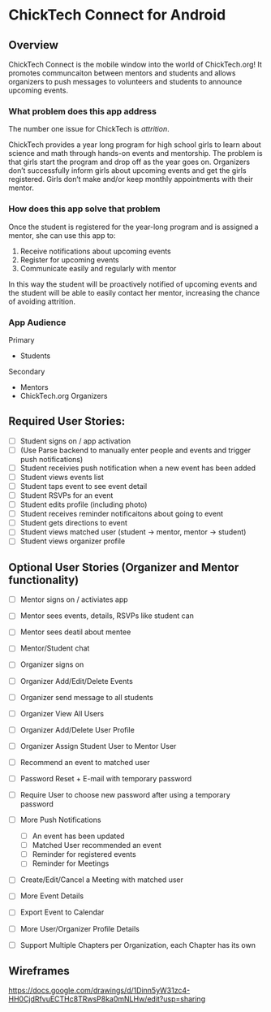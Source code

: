 # ChickTech Connect for Android


## Overview

ChickTech Connect is the mobile window into the world of ChickTech.org! It promotes communcaiton between mentors and students and allows organizers to push messages to volunteers and students to announce upcoming events.

### What problem does this app address

The number one issue for ChickTech is *attrition*.

ChickTech provides a year long program for high school girls to learn about science and math through hands-on events and mentorship. The problem is that girls start the program and drop off as the year goes on. Organizers don’t successfully inform girls about upcoming events and get the girls registered. Girls don’t make and/or keep monthly appointments with their mentor.

### How does this app solve that problem

Once the student is registered for the year-long program and is assigned a mentor, she can use this app to:

1. Receive notifications about upcoming events
2. Register for upcoming events
3. Communicate easily and regularly with mentor

In this way the student will be proactively notified of upcoming events and the student will be able to easily contact her mentor, increasing the chance of avoiding attrition. 


### App Audience

Primary
* Students

Secondary
* Mentors
* ChickTech.org Organizers

## Required User Stories:
- [ ] Student signs on / app activation
- [ ] (Use Parse backend to manually enter people and events and trigger push notifications)
- [ ] Student receivies push notification when a new event has been added
- [ ] Student views events list
- [ ] Student taps event to see event detail
- [ ] Student RSVPs for an event
- [ ] Student edits profile (including photo)
- [ ] Student receives reminder notificaitons about going to event
- [ ] Student gets directions to event
- [ ] Student views matched user (student -> mentor, mentor -> student)
- [ ] Student views organizer profile

## Optional User Stories (Organizer and Mentor functionality)

- [ ] Mentor signs on / activiates app
- [ ] Mentor sees events, details, RSVPs like student can
- [ ] Mentor sees deatil about mentee
- [ ] Mentor/Student chat
- [ ] Organizer signs on 
- [ ] Organizer Add/Edit/Delete Events
- [ ] Organizer send message to all students
- [ ] Organizer View All Users
- [ ] Organizer Add/Delete User Profile
- [ ] Organizer Assign Student User to Mentor User
- [ ] Recommend an event to matched user
- [ ] Password Reset + E-mail with temporary password
- [ ] Require User to choose new password after using a temporary password
- [ ] More Push Notifications
  - [ ] An event has been updated
  - [ ] Matched User recommended an event
  - [ ] Reminder for registered events
  - [ ] Reminder for Meetings
- [ ] Create/Edit/Cancel a Meeting with matched user
- [ ] More Event Details
- [ ] Export Event to Calendar
- [ ] More User/Organizer Profile Details
- [ ] Support Multiple Chapters per Organization, each Chapter has its own


## Wireframes

https://docs.google.com/drawings/d/1Dinn5yW31zc4-HH0CjdRfvuECTHc8TRwsP8ka0mNLHw/edit?usp=sharing

